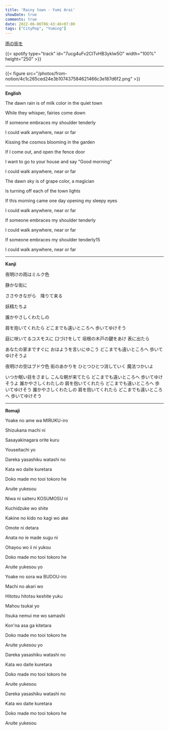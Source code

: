 ```yaml
---
title: 'Rainy town - Yumi Arai'
showDate: true
comments: true
date: 2022-06-06T06:43:46+07:00
tags: ["CityPop", "Yuming"]
---
```

[雨の街を](https://www.youtube.com/watch?v=c28B6paWGpw&list=RDGMEMCMFH2exzjBeE_zAHHJOdxg)

{{< spotify type="track" id="7ucg4uFv2ClTvHB3yklw5O" width="100%" height="250" >}}

---
{{< figure src="/photos/from-notion/4c1c265ced24e3b107437584621466c3e187d6f2.png" >}}



---
**English**

The dawn rain is of milk color in the quiet town

While they whisper, fairies come down

If someone embraces my shoulder tenderly

I could walk anywhere, near or far



Kissing the cosmos blooming in the garden

If I come out, and open the fence door

I want to go to your house and say "Good morning"

I could walk anywhere, near or far



The dawn sky is of grape color, a magician

Is turning off each of the town lights

If this morning came one day opening my sleepy eyes

I could walk anywhere, near or far



If someone embraces my shoulder tenderly

I could walk anywhere, near or far

If someone embraces my shoulder tenderly15

I could walk anywhere, near or far



---
**Kanji**

夜明けの雨はミルク色

静かな街に

ささやきながら　降りて来る

妖精たちよ

誰かやさしくわたしの

肩を抱いてくれたら
どこまでも遠いところへ
歩いてゆけそう

庭に咲いてるコスモスに
口づけをして
垣根の木戸の鍵をあけ
表に出たら

あなたの家まですぐに
おはようを言いにゆこう
どこまでも遠いところへ
歩いてゆけそうよ

夜明けの空はブドウ色
街のあかりを
ひとつひとつ消していく
魔法つかいよ

いつか眠い目をさまし
こんな朝が来てたら
どこまでも遠いところへ
歩いてゆけそうよ
誰かやさしくわたしの
肩を抱いてくれたら
どこまでも遠いところへ
歩いてゆけそう
誰かやさしくわたしの
肩を抱いてくれたら
どこまでも遠いところへ
歩いてゆけそう

---
**Romaji**



Yoake no ame wa MIRUKU-iro

Shizukana machi ni

Sasayakinagara   orite kuru

Youseitachi yo

Dareka yasashiku watashi no

Kata wo daite kuretara

Doko made mo tooi tokoro he

Aruite yukesou

Niwa ni saiteru KOSUMOSU ni

Kuchidzuke wo shite

Kakine no kido no kagi wo ake

Omote ni detara



Anata no ie made sugu ni

Ohayou wo ii ni yukou

Doko made mo tooi tokoro he

Aruite yukesou yo


Yoake no sora wa BUDOU-iro

Machi no akari wo

Hitotsu hitotsu keshite yuku

Mahou tsukai yo

Itsuka nemui me wo samashi

Kon'na asa ga kitetara

Doko made mo tooi tokoro he

Aruite yukesou yo

Dareka yasashiku watashi no

Kata wo daite kuretara

Doko made mo tooi tokoro he

Aruite yukesou

Dareka yasashiku watashi no

Kata wo daite kuretara

Doko made mo tooi tokoro he

Aruite yukesou





